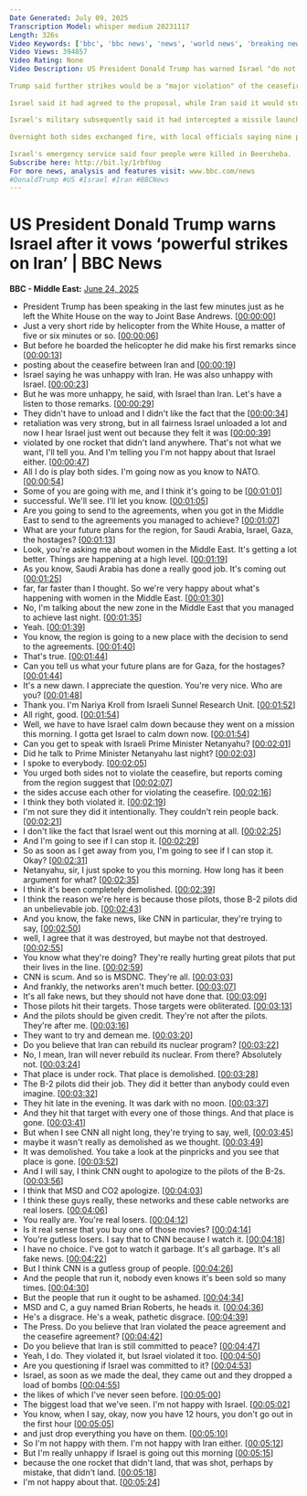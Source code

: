```yaml
---
Date Generated: July 09, 2025
Transcription Model: whisper medium 20231117
Length: 326s
Video Keywords: ['bbc', 'bbc news', 'news', 'world news', 'breaking news', 'us news', 'world', 'america', 'usa', 'usa news', 'india news']
Video Views: 394857
Video Rating: None
Video Description: US President Donald Trump has warned Israel "do not drop those bombs" after it ordered "powerful strikes" on Iran.
 
Trump said further strikes would be a "major violation" of the ceasefire agreement he announced between the two countries on Monday evening.
 
Israel said it had agreed to the proposal, while Iran said it would stop attacking if Israel did the same.
 
Israel's military subsequently said it had intercepted a missile launched by Iran. Tehran denied fresh attacks.
 
Overnight both sides exchanged fire, with local officials saying nine people were killed in northern Iran.
 
Israel's emergency service said four people were killed in Beersheba.
Subscribe here: http://bit.ly/1rbfUog
For more news, analysis and features visit: www.bbc.com/news 
#DonaldTrump #US #Israel #Iran #BBCNews
---
```


# US President Donald Trump warns Israel after it vows ‘powerful strikes on Iran’ | BBC News
**BBC - Middle East:** [June 24, 2025](https://www.youtube.com/watch?v=yHpy0sv_VZA)
*  President Trump has been speaking in the last few minutes just as he left the White House on the way to Joint Base Andrews. [[00:00:00](https://www.youtube.com/watch?v=yHpy0sv_VZA&t=0.0s)]
*  Just a very short ride by helicopter from the White House, a matter of five or six minutes or so. [[00:00:06](https://www.youtube.com/watch?v=yHpy0sv_VZA&t=6.88s)]
*  But before he boarded the helicopter he did make his first remarks since [[00:00:13](https://www.youtube.com/watch?v=yHpy0sv_VZA&t=13.48s)]
*  posting about the ceasefire between Iran and [[00:00:19](https://www.youtube.com/watch?v=yHpy0sv_VZA&t=19.68s)]
*  Israel saying he was unhappy with Iran. He was also unhappy with Israel. [[00:00:23](https://www.youtube.com/watch?v=yHpy0sv_VZA&t=23.64s)]
*  But he was more unhappy, he said, with Israel than Iran. Let's have a listen to those remarks. [[00:00:29](https://www.youtube.com/watch?v=yHpy0sv_VZA&t=29.64s)]
*  They didn't have to unload and I didn't like the fact that the [[00:00:34](https://www.youtube.com/watch?v=yHpy0sv_VZA&t=34.92s)]
*  retaliation was very strong, but in all fairness Israel unloaded a lot and now I hear Israel just went out because they felt it was [[00:00:39](https://www.youtube.com/watch?v=yHpy0sv_VZA&t=39.16s)]
*  violated by one rocket that didn't land anywhere. That's not what we want, I'll tell you. And I'm telling you I'm not happy about that Israel either. [[00:00:47](https://www.youtube.com/watch?v=yHpy0sv_VZA&t=47.72s)]
*  All I do is play both sides. I'm going now as you know to NATO. [[00:00:54](https://www.youtube.com/watch?v=yHpy0sv_VZA&t=54.84s)]
*  Some of you are going with me, and I think it's going to be [[00:01:01](https://www.youtube.com/watch?v=yHpy0sv_VZA&t=61.720000000000006s)]
*  successful. We'll see. I'll let you know. [[00:01:05](https://www.youtube.com/watch?v=yHpy0sv_VZA&t=65.60000000000001s)]
*  Are you going to send to the agreements, when you got in the Middle East to send to the agreements you managed to achieve? [[00:01:07](https://www.youtube.com/watch?v=yHpy0sv_VZA&t=67.60000000000001s)]
*  What are your future plans for the region, for Saudi Arabia, Israel, Gaza, the hostages? [[00:01:13](https://www.youtube.com/watch?v=yHpy0sv_VZA&t=73.60000000000001s)]
*  Look, you're asking me about women in the Middle East. It's getting a lot better. Things are happening at a high level. [[00:01:19](https://www.youtube.com/watch?v=yHpy0sv_VZA&t=79.12s)]
*  As you know, Saudi Arabia has done a really good job. It's coming out [[00:01:25](https://www.youtube.com/watch?v=yHpy0sv_VZA&t=85.64s)]
*  far, far faster than I thought. So we're very happy about what's happening with women in the Middle East. [[00:01:30](https://www.youtube.com/watch?v=yHpy0sv_VZA&t=90.08s)]
*  No, I'm talking about the new zone in the Middle East that you managed to achieve last night. [[00:01:35](https://www.youtube.com/watch?v=yHpy0sv_VZA&t=95.68s)]
*  Yeah. [[00:01:39](https://www.youtube.com/watch?v=yHpy0sv_VZA&t=99.8s)]
*  You know, the region is going to a new place with the decision to send to the agreements. [[00:01:40](https://www.youtube.com/watch?v=yHpy0sv_VZA&t=100.3s)]
*  That's true. [[00:01:44](https://www.youtube.com/watch?v=yHpy0sv_VZA&t=104.3s)]
*  Can you tell us what your future plans are for Gaza, for the hostages? [[00:01:44](https://www.youtube.com/watch?v=yHpy0sv_VZA&t=104.8s)]
*  It's a new dawn. I appreciate the question. You're very nice. Who are you? [[00:01:48](https://www.youtube.com/watch?v=yHpy0sv_VZA&t=108.7s)]
*  Thank you. I'm Nariya Kroll from Israeli Sunnel Research Unit. [[00:01:52](https://www.youtube.com/watch?v=yHpy0sv_VZA&t=112.02s)]
*  All right, good. [[00:01:54](https://www.youtube.com/watch?v=yHpy0sv_VZA&t=114.02s)]
*  Well, we have to have Israel calm down because they went on a mission this morning. I gotta get Israel to calm down now. [[00:01:54](https://www.youtube.com/watch?v=yHpy0sv_VZA&t=114.78s)]
*  Can you get to speak with Israeli Prime Minister Netanyahu? [[00:02:01](https://www.youtube.com/watch?v=yHpy0sv_VZA&t=121.14s)]
*  Did he talk to Prime Minister Netanyahu last night? [[00:02:03](https://www.youtube.com/watch?v=yHpy0sv_VZA&t=123.14s)]
*  I spoke to everybody. [[00:02:05](https://www.youtube.com/watch?v=yHpy0sv_VZA&t=125.14s)]
*  You urged both sides not to violate the ceasefire, but reports coming from the region suggest that [[00:02:07](https://www.youtube.com/watch?v=yHpy0sv_VZA&t=127.14s)]
*  the sides accuse each other for violating the ceasefire. [[00:02:16](https://www.youtube.com/watch?v=yHpy0sv_VZA&t=136.57999999999998s)]
*  I think they both violated it. [[00:02:19](https://www.youtube.com/watch?v=yHpy0sv_VZA&t=139.57999999999998s)]
*  I'm not sure they did it intentionally. They couldn't rein people back. [[00:02:21](https://www.youtube.com/watch?v=yHpy0sv_VZA&t=141.57999999999998s)]
*  I don't like the fact that Israel went out this morning at all. [[00:02:25](https://www.youtube.com/watch?v=yHpy0sv_VZA&t=145.57999999999998s)]
*  And I'm going to see if I can stop it. [[00:02:29](https://www.youtube.com/watch?v=yHpy0sv_VZA&t=149.57999999999998s)]
*  So as soon as I get away from you, I'm going to see if I can stop it. Okay? [[00:02:31](https://www.youtube.com/watch?v=yHpy0sv_VZA&t=151.57999999999998s)]
*  Netanyahu, sir, I just spoke to you this morning. How long has it been argument for what? [[00:02:35](https://www.youtube.com/watch?v=yHpy0sv_VZA&t=155.57999999999998s)]
*  I think it's been completely demolished. [[00:02:39](https://www.youtube.com/watch?v=yHpy0sv_VZA&t=159.57999999999998s)]
*  I think the reason we're here is because those pilots, those B-2 pilots did an unbelievable job. [[00:02:43](https://www.youtube.com/watch?v=yHpy0sv_VZA&t=163.22s)]
*  And you know, the fake news, like CNN in particular, they're trying to say, [[00:02:50](https://www.youtube.com/watch?v=yHpy0sv_VZA&t=170.22000000000003s)]
*  well, I agree that it was destroyed, but maybe not that destroyed. [[00:02:55](https://www.youtube.com/watch?v=yHpy0sv_VZA&t=175.22000000000003s)]
*  You know what they're doing? They're really hurting great pilots that put their lives in the line. [[00:02:59](https://www.youtube.com/watch?v=yHpy0sv_VZA&t=179.22000000000003s)]
*  CNN is scum. And so is MSDNC. They're all. [[00:03:03](https://www.youtube.com/watch?v=yHpy0sv_VZA&t=183.22000000000003s)]
*  And frankly, the networks aren't much better. [[00:03:07](https://www.youtube.com/watch?v=yHpy0sv_VZA&t=187.22000000000003s)]
*  It's all fake news, but they should not have done that. [[00:03:09](https://www.youtube.com/watch?v=yHpy0sv_VZA&t=189.85999999999999s)]
*  Those pilots hit their targets. Those targets were obliterated. [[00:03:13](https://www.youtube.com/watch?v=yHpy0sv_VZA&t=193.85999999999999s)]
*  And the pilots should be given credit. They're not after the pilots. They're after me. [[00:03:16](https://www.youtube.com/watch?v=yHpy0sv_VZA&t=196.86s)]
*  They want to try and demean me. [[00:03:20](https://www.youtube.com/watch?v=yHpy0sv_VZA&t=200.86s)]
*  Do you believe that Iran can rebuild its nuclear program? [[00:03:22](https://www.youtube.com/watch?v=yHpy0sv_VZA&t=202.86s)]
*  No, I mean, Iran will never rebuild its nuclear. From there? Absolutely not. [[00:03:24](https://www.youtube.com/watch?v=yHpy0sv_VZA&t=204.86s)]
*  That place is under rock. That place is demolished. [[00:03:28](https://www.youtube.com/watch?v=yHpy0sv_VZA&t=208.86s)]
*  The B-2 pilots did their job. They did it better than anybody could even imagine. [[00:03:32](https://www.youtube.com/watch?v=yHpy0sv_VZA&t=212.86s)]
*  They hit late in the evening. It was dark with no moon. [[00:03:37](https://www.youtube.com/watch?v=yHpy0sv_VZA&t=217.5s)]
*  And they hit that target with every one of those things. And that place is gone. [[00:03:41](https://www.youtube.com/watch?v=yHpy0sv_VZA&t=221.5s)]
*  But when I see CNN all night long, they're trying to say, well, [[00:03:45](https://www.youtube.com/watch?v=yHpy0sv_VZA&t=225.5s)]
*  maybe it wasn't really as demolished as we thought. [[00:03:49](https://www.youtube.com/watch?v=yHpy0sv_VZA&t=229.5s)]
*  It was demolished. You take a look at the pinpricks and you see that place is gone. [[00:03:52](https://www.youtube.com/watch?v=yHpy0sv_VZA&t=232.5s)]
*  And I will say, I think CNN ought to apologize to the pilots of the B-2s. [[00:03:56](https://www.youtube.com/watch?v=yHpy0sv_VZA&t=236.5s)]
*  I think that MSD and CO2 apologize. [[00:04:03](https://www.youtube.com/watch?v=yHpy0sv_VZA&t=243.14s)]
*  I think these guys really, these networks and these cable networks are real losers. [[00:04:06](https://www.youtube.com/watch?v=yHpy0sv_VZA&t=246.14s)]
*  You really are. You're real losers. [[00:04:12](https://www.youtube.com/watch?v=yHpy0sv_VZA&t=252.14s)]
*  Is it real sense that you buy one of those movies? [[00:04:14](https://www.youtube.com/watch?v=yHpy0sv_VZA&t=254.14s)]
*  You're gutless losers. I say that to CNN because I watch it. [[00:04:18](https://www.youtube.com/watch?v=yHpy0sv_VZA&t=258.14s)]
*  I have no choice. I've got to watch it garbage. It's all garbage. It's all fake news. [[00:04:22](https://www.youtube.com/watch?v=yHpy0sv_VZA&t=262.14s)]
*  But I think CNN is a gutless group of people. [[00:04:26](https://www.youtube.com/watch?v=yHpy0sv_VZA&t=266.14s)]
*  And the people that run it, nobody even knows it's been sold so many times. [[00:04:30](https://www.youtube.com/watch?v=yHpy0sv_VZA&t=270.78s)]
*  But the people that run it ought to be ashamed. [[00:04:34](https://www.youtube.com/watch?v=yHpy0sv_VZA&t=274.78s)]
*  MSD and C, a guy named Brian Roberts, he heads it. [[00:04:36](https://www.youtube.com/watch?v=yHpy0sv_VZA&t=276.78s)]
*  He's a disgrace. He's a weak, pathetic disgrace. [[00:04:39](https://www.youtube.com/watch?v=yHpy0sv_VZA&t=279.78s)]
*  The Press. Do you believe that Iran violated the peace agreement and the ceasefire agreement? [[00:04:42](https://www.youtube.com/watch?v=yHpy0sv_VZA&t=282.78s)]
*  Do you believe that Iran is still committed to peace? [[00:04:47](https://www.youtube.com/watch?v=yHpy0sv_VZA&t=287.78s)]
*  Yeah, I do. They violated it, but Israel violated it too. [[00:04:50](https://www.youtube.com/watch?v=yHpy0sv_VZA&t=290.78s)]
*  Are you questioning if Israel was committed to it? [[00:04:53](https://www.youtube.com/watch?v=yHpy0sv_VZA&t=293.78s)]
*  Israel, as soon as we made the deal, they came out and they dropped a load of bombs [[00:04:55](https://www.youtube.com/watch?v=yHpy0sv_VZA&t=295.78s)]
*  the likes of which I've never seen before. [[00:05:00](https://www.youtube.com/watch?v=yHpy0sv_VZA&t=300.41999999999996s)]
*  The biggest load that we've seen. I'm not happy with Israel. [[00:05:02](https://www.youtube.com/watch?v=yHpy0sv_VZA&t=302.41999999999996s)]
*  You know, when I say, okay, now you have 12 hours, you don't go out in the first hour [[00:05:05](https://www.youtube.com/watch?v=yHpy0sv_VZA&t=305.41999999999996s)]
*  and just drop everything you have on them. [[00:05:10](https://www.youtube.com/watch?v=yHpy0sv_VZA&t=310.41999999999996s)]
*  So I'm not happy with them. I'm not happy with Iran either. [[00:05:12](https://www.youtube.com/watch?v=yHpy0sv_VZA&t=312.41999999999996s)]
*  But I'm really unhappy if Israel is going out this morning [[00:05:15](https://www.youtube.com/watch?v=yHpy0sv_VZA&t=315.41999999999996s)]
*  because the one rocket that didn't land, that was shot, perhaps by mistake, that didn't land. [[00:05:18](https://www.youtube.com/watch?v=yHpy0sv_VZA&t=318.41999999999996s)]
*  I'm not happy about that. [[00:05:24](https://www.youtube.com/watch?v=yHpy0sv_VZA&t=324.41999999999996s)]
